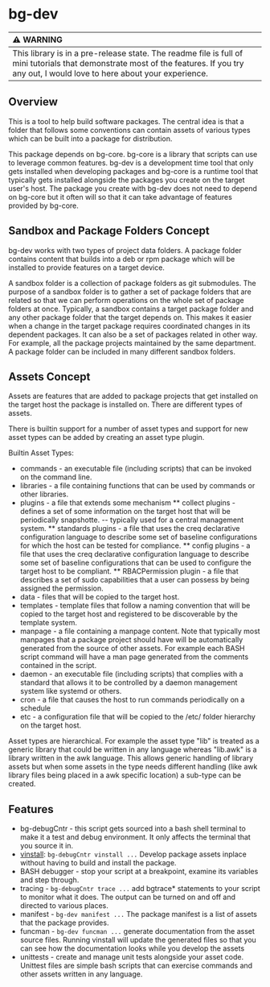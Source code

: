 # bg-dev

| :warning: WARNING          |
|:---------------------------|
| This library is in a pre-release state. The readme file is full of mini tutorials that demonstrate most of the features. If you try any out, I would love to here about your experience.

## Overview
This is a tool to help build software packages. The central idea is that a folder that follows some conventions can contain assets of various types which can be built into a package for distribution.

This package depends on bg-core. bg-core is a library that scripts can use to leverage common features. bg-dev is a development time tool that only gets installed when developing packages and bg-core is a runtime tool that typically gets installed alongside the packages you create on the target user's host. The package you create with bg-dev does not need to depend on bg-core but it often will so that it can take advantage of features provided by bg-core.


## Sandbox and Package Folders Concept
bg-dev works with two types of project data folders.  A package folder contains content that builds into a deb or rpm package which will be installed to provide features on a target device.

A sandbox folder is a collection of package folders as git submodules. The purpose of a sandbox folder is to gather a set of package folders that are related so that we can perform operations on the whole set of package folders at once.  Typically, a sandbox contains a target package folder and any other package folder that the target depends on. This makes it easier when a change in the target package requires coordinated changes in its dependent packages. It can also be a set of packages related in other way. For example, all the package projects maintained by the same department. A package folder can be included in many different sandbox folders.


## Assets Concept
Assets are features that are added to package projects that get installed on the target host the package is installed on. There are different types of assets.

There is builtin support for a number of asset types and support for new asset types can be added by creating an asset type plugin.

Builtin Asset Types:
 * commands - an executable file (including scripts) that can be invoked on the command line.
 * libraries - a file containing functions that can be used by commands or other libraries.
 * plugins - a file that extends some mechanism
 ** collect plugins - defines a set of some information on the target host that will be periodically snapshotte. -- typically used for a central management system.
 ** standards plugins - a file that uses the creq declarative configuration language to describe some set of baseline configurations for which the host can be tested for compliance.
 ** config plugins - a file that uses the creq declarative configuration language to describe some set of baseline configurations that can be used to configure the target host to be compliant.
 ** RBACPermission plugin - a file that describes a set of sudo capabilities that a user can possess by being assigned the permission.
 * data - files that will be copied to the target host.
 * templates - template files that follow a naming convention that will be copied to the target host and registered to be discoverable by the template system.
 * manpage - a file containing a manpage content. Note that typically most manpages that a package project should have will be automatically generated from the source of other assets. For example each BASH script command will have a man page generated from the comments contained in the script.
 * daemon - an executable file (including scripts) that complies with a standard that allows it to be controlled by a daemon management system like systemd or others.
 * cron - a file that causes the host to run commands periodically on a schedule
 * etc - a configuration file that will be copied to the /etc/ folder hierarchy on the target host.

Asset types are hierarchical. For example the asset type "lib" is treated as a generic library that could be written in any language whereas "lib.awk" is a library written in the awk language. This allows generic handling of library assets but when some assets in the type needs different handling (like awk library files being placed in a awk specific location) a sub-type can be created.

## Features
 * bg-debugCntr - this script gets sourced into a bash shell terminal to make it a test and debug environment. It only affects the terminal that you source it in.
 * [vinstall](#Virtual-Installing): `bg-debugCntr vinstall ...` Develop package assets inplace without having to build and install the package.
 * BASH debugger - stop your script at a breakpoint, examine its variables and step through.
 * tracing - `bg-debugCntr trace ...` add bgtrace* statements to your script to monitor what it does. The output can be turned on and off and directed to various places.
 * manifest - `bg-dev manifest ...` The package manifest is a list of assets that the package provides.
 * funcman - `bg-dev funcman ...` generate documentation from the asset source files. Running vinstall will update the generated files so that you can see how the documentation looks while you develop the assets
 * unittests - create and manage unit tests alongside your asset code. Unittest files are simple bash scripts that can exercise commands and other assets written in any language.
